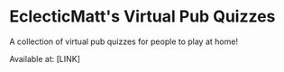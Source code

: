 # EclecticMatt's Virtual Pub Quizzes

A collection of virtual pub quizzes for people to play at home!

Available at: [LINK]
